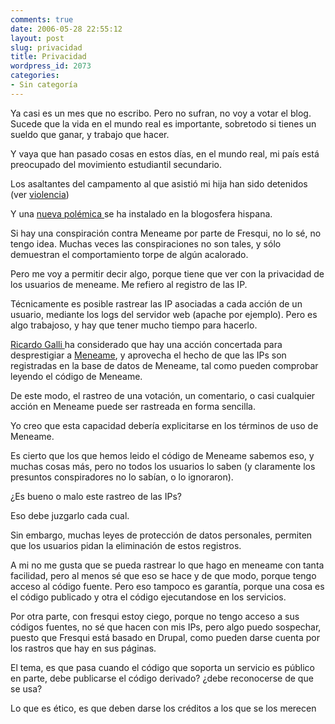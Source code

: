 ```yaml
---
comments: true
date: 2006-05-28 22:55:12
layout: post
slug: privacidad
title: Privacidad
wordpress_id: 2073
categories:
- Sin categoría
---
```


Ya casi es un mes que no escribo. Pero no sufran, no voy a votar el blog. Sucede que la vida en el mundo real es importante, sobretodo si tienes un sueldo que ganar, y trabajo que hacer.

Y vaya que han pasado cosas en estos días, en el mundo real, mi país está preocupado del movimiento estudiantil secundario.

Los asaltantes del campamento al que asistió mi hija han sido detenidos (ver [violencia](http://web.archive.org/web/20090426080946/http://www.lnds.net/2006/05/violencia_1.html))

Y una [nueva polémica ](http://web.archive.org/web/20090426080946/http://mangasverdes.es/2006/05/26/fresqui-vs-meneame-la-polemica/)se ha instalado en la blogosfera hispana.

Si hay una conspiración contra Meneame por parte de Fresqui, no lo sé, no tengo idea. Muchas veces las conspiraciones no son tales, y sólo demuestran el comportamiento torpe de algún acalorado.

Pero me voy a permitir decir algo, porque tiene que ver con la privacidad de los usuarios de meneame.
Me refiero al registro de las IP.

Técnicamente es posible rastrear las IP asociadas a cada acción de un usuario, mediante los logs del servidor web (apache por ejemplo). Pero es algo trabajoso, y hay que tener mucho tiempo para hacerlo.

[Ricardo Galli ](http://web.archive.org/web/20090426080946/http://mnm.uib.es/gallir/)ha considerado que hay una acción concertada para desprestigiar a [Meneame](http://web.archive.org/web/20090426080946/http://www.meneame.net/), y aprovecha el hecho de que las IPs son registradas en la base de datos de Meneame, tal como pueden comprobar leyendo el código de Meneame.

De este modo, el rastreo de una votación, un comentario, o casi cualquier acción en Meneame puede ser rastreada en forma sencilla.

Yo creo que esta capacidad debería explicitarse en los términos de uso de Meneame.

Es cierto que los que hemos leido el código de Meneame sabemos eso, y muchas cosas más, pero no todos los usuarios lo saben (y claramente los presuntos conspiradores no lo sabían, o lo ignoraron).

¿Es bueno o malo este rastreo de las IPs?

Eso debe juzgarlo cada cual.

Sin embargo, muchas leyes de protección de datos personales, permiten que los usuarios pidan la eliminación de estos registros.

A mi no me gusta que se pueda rastrear lo que hago en meneame con tanta facilidad, pero al menos sé que eso se hace y de que modo, porque tengo acceso al código fuente. Pero eso tampoco es garantía, porque una cosa es el código publicado y otra el código ejecutandose en los servicios.

Por otra parte, con fresqui estoy ciego, porque no tengo acceso a sus códigos fuentes, no sé que hacen con mis IPs, pero algo puedo sospechar, puesto que Fresqui está basado en Drupal, como pueden darse cuenta por los rastros que hay en sus páginas.

El tema, es que pasa cuando el código que soporta un servicio es público en parte, debe publicarse el código derivado? ¿debe reconocerse de que se usa?

Lo que es ético, es que deben darse los créditos a los que se los merecen



